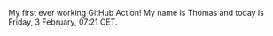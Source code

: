 My first ever working GitHub Action!
My name is Thomas and today is Friday, 3 February, 07:21 CET. 
